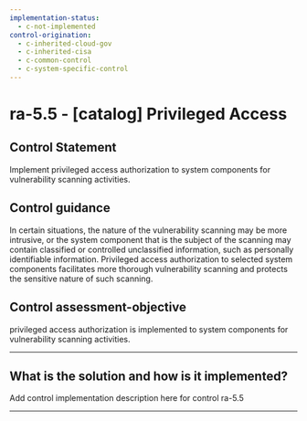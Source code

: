 ```yaml
---
implementation-status:
  - c-not-implemented
control-origination:
  - c-inherited-cloud-gov
  - c-inherited-cisa
  - c-common-control
  - c-system-specific-control
---
```


# ra-5.5 - \[catalog\] Privileged Access

## Control Statement

Implement privileged access authorization to system components for vulnerability scanning activities.

## Control guidance

In certain situations, the nature of the vulnerability scanning may be more intrusive, or the system component that is the subject of the scanning may contain classified or controlled unclassified information, such as personally identifiable information. Privileged access authorization to selected system components facilitates more thorough vulnerability scanning and protects the sensitive nature of such scanning.

## Control assessment-objective

privileged access authorization is implemented to system components for vulnerability scanning activities.

______________________________________________________________________

## What is the solution and how is it implemented?

Add control implementation description here for control ra-5.5

______________________________________________________________________

